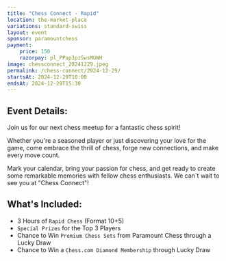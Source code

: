 ```yaml
---
title: "Chess Connect - Rapid"
location: the-market-place
variations: standard-swiss
layout: event
sponsor: paramountchess
payment:
    price: 150
    razorpay: pl_PPap3pzSwsMUWH
image: chessconnect_20241229.jpeg
permalink: /chess-connect/2024-12-29/
startsAt: 2024-12-29T10:00
endsAt: 2024-12-29T15:30
---
```

## Event Details:

Join us for our next chess meetup for a fantastic chess
spirit!

Whether you're a seasoned player or just discovering your love
for the game, come embrace the thrill of chess, forge new connections, and
make every move count. 

Mark your calendar, bring your passion for chess, and get ready to create some remarkable memories with fellow chess enthusiasts. We can`t wait to see you at "Chess Connect"!

## What's Included:
- 3 Hours of `Rapid Chess` (Format 10+5)
- `Special Prizes` for the Top 3 Players
- Chance to Win `Premium Chess Sets` from Paramount Chess through a Lucky Draw
- Chance to Win a `Chess.com Diamond Membership` through Lucky Draw
